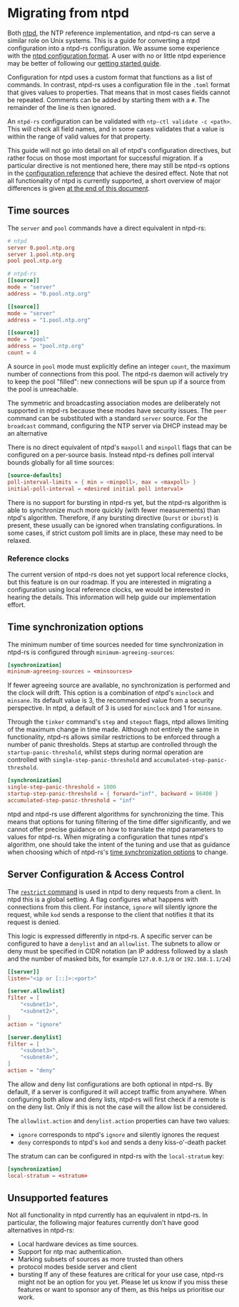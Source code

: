 # Migrating from ntpd

Both [ntpd](https://www.ntp.org/), the NTP reference implementation, and ntpd-rs can serve a similar role on Unix systems. This is a guide for converting a ntpd configuration into a ntpd-rs configuration. We assume some experience with the [ntpd configuration format](https://www.ntp.org/documentation/4.2.8-series/comdex/). A user with no or little ntpd experience may be better of following our [getting started guide](getting-started.md).

Configuration for ntpd uses a custom format that functions as a list of commands. In contrast, ntpd-rs uses a configuration file in the `.toml` format that gives values to properties. That means that in most cases fields cannot be repeated. Comments can be added by starting them with a `#`. The remainder of the line is then ignored.

An `ntpd-rs` configuration can be validated with `ntp-ctl validate -c <path>`. This will check all field names, and in some cases validates that a value is within the range of valid values for that property.

This guide will not go into detail on all of ntpd's configuration directives, but rather focus on those most important for successful migration. If a particular directive is not mentioned here, there may still be ntpd-rs options in the [configuration reference](../man/ntp.toml.5.md) that achieve the desired effect. Note that not all functionality of ntpd is currently supported, a short overview of major differences is given [at the end of this document](#unsupported-features).

## Time sources

The `server` and `pool` commands have a direct equivalent in ntpd-rs:

```toml
# ntpd
server 0.pool.ntp.org
server 1.pool.ntp.org
pool pool.ntp.org

# ntpd-rs
[[source]]
mode = "server"
address = "0.pool.ntp.org"

[[source]]
mode = "server"
address = "1.pool.ntp.org"

[[source]]
mode = "pool"
address = "pool.ntp.org"
count = 4
```

A source in `pool` mode must explicitly define an integer `count`, the maximum number of connections from this pool. The ntpd-rs daemon will actively try to keep the pool "filled": new connections will be spun up if a source from the pool is unreachable.

The symmetric and broadcasting association modes are deliberately not supported in ntpd-rs because these modes have security issues. The `peer` command can be substituted with a standard `server` source. For the `broadcast` command, configuring the NTP server via DHCP instead may be an alternative

There is no direct equivalent of ntpd's `maxpoll` and `minpoll` flags that can be configured on a per-source basis. Instead ntpd-rs defines poll interval bounds globally for all time sources:
```toml
[source-defaults]
poll-interval-limits = { min = <minpoll>, max = <maxpoll> }
initial-poll-interval = <desired initial poll interval>
```

There is no support for bursting in ntpd-rs yet, but the ntpd-rs algorithm is able to synchronize much more quickly (with fewer measurements) than ntpd's algorithm. Therefore, if any bursting directive (`burst` or `iburst`) is present, these usually can be ignored when translating configurations. In some cases, if strict custom poll limits are in place, these may need to be relaxed.

### Reference clocks

The current version of ntpd-rs does not yet support local reference clocks, but this feature is on our roadmap. If you are interested in migrating a configuration using local reference clocks, we would be interested in hearing the details. This information will help guide our implementation effort.

## Time synchronization options

The minimum number of time sources needed for time synchronization in ntpd-rs is configured through `minimum-agreeing-sources`:
```toml
[synchronization]
mininum-agreeing-sources = <minsources>
```
If fewer agreeing source are available, no synchronization is performed and the clock will drift. This option is a combination of ntpd's `minclock` and `minsane`. Its default value is 3, the recommended value from a security perspective. In ntpd, a default of 3 is used for `minclock` and 1 for `minsane`.

Through the `tinker` command's `step` and `stepout` flags, ntpd allows limiting of the maximum change in time made. Although not entirely the same in functionality, ntpd-rs allows similar restrictions to be enforced through a number of panic thresholds. Steps at startup are controlled through the `startup-panic-threshold`, whilst steps during normal operation are controlled with `single-step-panic-threshold` and `accumulated-step-panic-threshold`.
```toml
[synchronization]
single-step-panic-threshold = 1000
startup-step-panic-threshold = { forward="inf", backward = 86400 }
accumulated-step-panic-threshold = "inf"
```

ntpd and ntpd-rs use different algorithms for synchronizing the time. This means that options for tuning filtering of the time differ significantly, and we cannot offer precise guidance on how to translate the ntpd parameters to values for ntpd-rs. When migrating a configuration that tunes ntpd's algorithm, one should take the intent of the tuning and use that as guidance when choosing which of ntpd-rs's [time synchronization options](../man/ntp.toml.5.md#synchronization) to change.

## Server Configuration & Access Control

The [`restrict` command](https://www.ntp.org/documentation/4.2.8-series/accopt/) is used in ntpd to deny requests from a client. In ntpd this is a global setting. A flag configures what happens with connections from this client. For instance, `ignore` will silently ignore the request, while `kod` sends a response to the client that notifies it that its request is denied.

This logic is expressed differently in ntpd-rs. A specific server can be configured to have a `denylist` and an `allowlist`.
The subnets to allow or deny must be specified in CIDR notation
(an IP address followed by a slash and the number of masked bits, for example `127.0.0.1/8` or `192.168.1.1/24`)

```toml
[[server]]
listen="<ip or [::]>:<port>"

[server.allowlist]
filter = [
    "<subnet1>",
    "<subnet2>",
]
action = "ignore"

[server.denylist]
filter = [
    "<subnet3>",
    "<subnet4>",
]
action = "deny"
```

The allow and deny list configurations are both optional in ntpd-rs. By default, if a server is configured it will accept traffic from anywhere. When configuring both allow and deny lists, ntpd-rs will first check if a remote is on the deny list. Only if this is not the case will the allow list be considered.

The `allowlist.action` and `denylist.action` properties can have two values:

- `ignore` corresponds to ntpd's `ignore` and silently ignores the request
- `deny` corresponds to ntpd's `kod` and sends a deny kiss-o'-death packet

The stratum can can be configured in ntpd-rs with the `local-stratum` key:
```toml
[synchronization]
local-stratum = <stratum>
```

## Unsupported features

Not all functionality in ntpd currently has an equivalent in ntpd-rs. In particular, the following major features currently don't have good alternatives in ntpd-rs:

- Local hardware devices as time sources.
- Support for ntp mac authentication.
- Marking subsets of sources as more trusted than others
- protocol modes beside server and client
- bursting
If any of these features are critical for your use case, ntpd-rs might not be an option for you yet. Please let us know if you miss these features or want to sponsor any of them, as this helps us prioritise our work.
